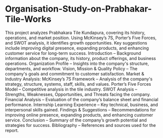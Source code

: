 # Organisation-Study-on-Prabhakar-Tile-Works
This project analyzes Prabhakara Tile Kundapura, covering its history, operations, and market position. Using McKinsey’s 7S, Porter’s Five Forces, and SWOT analysis, it identifies growth opportunities. Key suggestions include improving digital presence, expanding products, and enhancing customer service for long-term success.
Introduction – Background information about the company, its history, product offerings, and business operations.
Organization Profile – Insights into the company's structure, departments, and workflow.
Vision, Mission & Quality Policy – The company's goals and commitment to customer satisfaction.
Market & Industry Analysis:
McKinsey’s 7S Framework – Analysis of the company's strategy, structure, systems, staff, skills, and values.
Porter’s Five Forces Model – Competitive analysis in the tile industry.
SWOT Analysis – Strengths, Weaknesses, Opportunities, and Threats facing the company.
Financial Analysis – Evaluation of the company’s balance sheet and financial performance.
Internship Learning Experience – Key technical, business, and interpersonal skills gained.
Findings & Suggestions – Recommendations for improving online presence, expanding products, and enhancing customer service.
Conclusion – Summary of the company’s growth potential and strategies for success.
Bibliography – References and sources used for the report.
